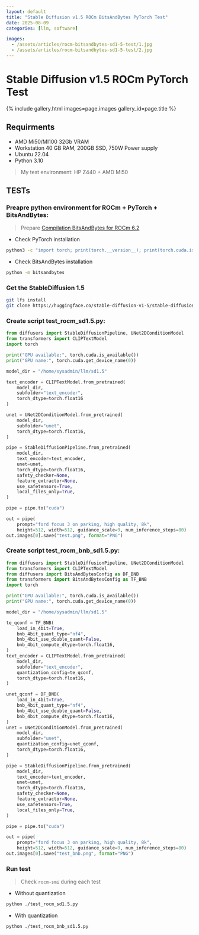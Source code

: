 ```yaml
---
layout: default
title: "Stable Diffusion v1.5 ROCm BitsAndBytes PyTorch Test"
date: 2025-08-09
categories: [llm, software]

images:
  - /assets/articles/rocm-bitsandbytes-sd1-5-test/1.jpg
  - /assets/articles/rocm-bitsandbytes-sd1-5-test/2.jpg
---
```


# Stable Diffusion v1.5 ROCm PyTorch Test 

{% include gallery.html images=page.images gallery_id=page.title %}

## Requirments 
- AMD Mi50/MI100 32Gb VRAM
- Workstation 40 GB RAM, 200GB SSD, 750W Power supply 
- Ubuntu 22.04
- Python 3.10

> My test environment: HP Z440 + AMD Mi50

## TESTs

### Preapre python environment for ROCm + PyTorch + BitsAndBytes:
> Prepare 
[Compilation BitsAndBytes for ROCm 6.2](/articles/rocm-bitsandbytes.html)

- Check PyTorch installation

```bash
python3 -c "import torch; print(torch.__version__); print(torch.cuda.is_available()); print(torch.version.hip);print(torch.cuda.get_device_name(0));"
```
- Check BitsAndBytes installation

```bash
python -m bitsandbytes
```

### Get the StableDiffusion 1.5

```bash
git lfs install
git clone https://huggingface.co/stable-diffusion-v1-5/stable-diffusion-v1-5 sd1.5
```

### Create script test_rocm_sd1.5.py:

```python
from diffusers import StableDiffusionPipeline, UNet2DConditionModel
from transformers import CLIPTextModel
import torch

print("GPU available:", torch.cuda.is_available())
print("GPU name:", torch.cuda.get_device_name(0))

model_dir = "/home/sysadmin/llm/sd1.5"

text_encoder = CLIPTextModel.from_pretrained(
    model_dir,
    subfolder="text_encoder",
    torch_dtype=torch.float16
)

unet = UNet2DConditionModel.from_pretrained(
    model_dir,
    subfolder="unet",
    torch_dtype=torch.float16,
)

pipe = StableDiffusionPipeline.from_pretrained(
    model_dir,
    text_encoder=text_encoder,
    unet=unet,
    torch_dtype=torch.float16,
    safety_checker=None,
    feature_extractor=None,
    use_safetensors=True,
    local_files_only=True,
)

pipe = pipe.to("cuda")

out = pipe(
    prompt="ford focus 3 on parking, high quality, 8k",
    height=512, width=512, guidance_scale=9, num_inference_steps=80)
out.images[0].save("test.png", format="PNG")
```
### Create script test_rocm_bnb_sd1.5.py:

```python
from diffusers import StableDiffusionPipeline, UNet2DConditionModel
from transformers import CLIPTextModel
from diffusers import BitsAndBytesConfig as DF_BNB
from transformers import BitsAndBytesConfig as TF_BNB
import torch

print("GPU available:", torch.cuda.is_available())
print("GPU name:", torch.cuda.get_device_name(0))

model_dir = "/home/sysadmin/llm/sd1.5"

te_qconf = TF_BNB(
    load_in_4bit=True,
    bnb_4bit_quant_type="nf4",
    bnb_4bit_use_double_quant=False, 
    bnb_4bit_compute_dtype=torch.float16, 
)
text_encoder = CLIPTextModel.from_pretrained(
    model_dir,
    subfolder="text_encoder",
    quantization_config=te_qconf,
    torch_dtype=torch.float16,
)

unet_qconf = DF_BNB(
    load_in_4bit=True,
    bnb_4bit_quant_type="nf4",
    bnb_4bit_use_double_quant=False, 
    bnb_4bit_compute_dtype=torch.float16,
)
unet = UNet2DConditionModel.from_pretrained(
    model_dir,
    subfolder="unet",
    quantization_config=unet_qconf,
    torch_dtype=torch.float16,
)

pipe = StableDiffusionPipeline.from_pretrained(
    model_dir,
    text_encoder=text_encoder,
    unet=unet, 
    torch_dtype=torch.float16,
    safety_checker=None,
    feature_extractor=None,
    use_safetensors=True,
    local_files_only=True,
)

pipe = pipe.to("cuda")

out = pipe(
    prompt="ford focus 3 on parking, high quality, 8k",
    height=512, width=512, guidance_scale=9, num_inference_steps=80)
out.images[0].save("test_bnb.png", format="PNG")
```

### Run test 
> Check `rocm-smi` during each test

- Without quantization

```bash
python ./test_rocm_sd1.5.py
```

- With quantization

```bash
python ./test_rocm_bnb_sd1.5.py
```
